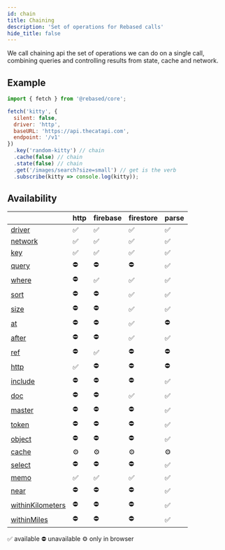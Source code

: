 ```yaml
---
id: chain
title: Chaining
description: 'Set of operations for Rebased calls'
hide_title: false
---
```


We call chaining api the set of operations we can do on a single call, combining queries and controlling results from state, cache and network.

## Example

```js
import { fetch } from '@rebased/core';

fetch('kitty', {
  silent: false,
  driver: 'http',
  baseURL: 'https://api.thecatapi.com',
  endpoint: '/v1'
})
  .key('random-kitty') // chain
  .cache(false) // chain
  .state(false) // chain
  .get('/images/search?size=small') // get is the verb
  .subscribe(kitty => console.log(kitty));
```

## Availability

|                                          | http | firebase | firestore | parse |
| ---------------------------------------- | ---- | -------- | --------- | ----- |
| <a href="/core/api">driver</a>           | ✅   | ✅       | ✅        | ✅    |
| <a href="/core/api">network</a>          | ✅   | ✅       | ✅        | ✅    |
| <a href="/core/api">key</a>              | ✅   | ✅       | ✅        | ✅    |
| <a href="/core/api">query</a>            | ⛔️  | ⛔️      | ⛔️       | ✅    |
| <a href="/core/api">where</a>            | ⛔️  | ✅       | ✅        | ✅    |
| <a href="/core/api">sort</a>             | ⛔️  | ⛔️      | ✅        | ✅    |
| <a href="/core/api">size</a>             | ⛔️  | ⛔️      | ✅        | ✅    |
| <a href="/core/api">at</a>               | ⛔️  | ⛔️      | ✅        | ⛔️   |
| <a href="/core/api">after</a>            | ⛔️  | ⛔️      | ✅        | ✅    |
| <a href="/core/api">ref</a>              | ⛔️  | ✅       | ⛔️       | ⛔️   |
| <a href="/core/api">http</a>             | ✅   | ⛔️      | ⛔️       | ⛔️   |
| <a href="/core/api">include</a>          | ⛔️  | ⛔️      | ⛔️       | ✅    |
| <a href="/core/api">doc</a>              | ⛔️  | ⛔️      | ✅        | ✅    |
| <a href="/core/api">master</a>           | ⛔️  | ⛔️      | ⛔️       | ✅    |
| <a href="/core/api">token</a>            | ⛔️  | ⛔️      | ⛔️       | ✅    |
| <a href="/core/api">object</a>           | ⛔️  | ⛔️      | ⛔️       | ✅    |
| <a href="/core/api">cache</a>            | ⚙    | ⚙        | ⚙         | ⚙     |
| <a href="/core/api">select</a>           | ⛔️  | ⛔️      | ⛔️       | ✅    |
| <a href="/core/api">memo</a>             | ✅   | ✅       | ✅        | ✅    |
| <a href="/core/api">near</a>             | ⛔️  | ⛔️      | ⛔️       | ✅    |
| <a href="/core/api">withinKilometers</a> | ⛔️  | ⛔️      | ⛔️       | ✅    |
| <a href="/core/api">withinMiles</a>      | ⛔️  | ⛔️      | ⛔️       | ✅    |

✅ available ⛔️ unavailable ⚙ only in browser
